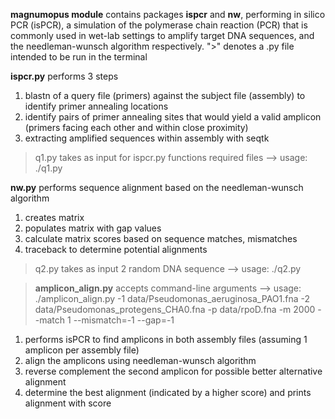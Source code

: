 **magnumopus module** contains packages **ispcr** and **nw**, performing  in silico PCR (isPCR), a simulation of the
polymerase chain reaction (PCR) that is commonly used in wet-lab settings to amplify target DNA sequences, and the needleman-wunsch algorithm respectively.
">" denotes a .py file intended to be run in the terminal

**ispcr.py** performs 3 steps
1) blastn of a query file (primers) against the subject file (assembly) to identify primer annealing locations
2) identify pairs of primer annealing sites that would yield a valid amplicon (primers facing each other and within close proximity)
3) extracting amplified sequences within assembly with seqtk

> q1.py takes as input for ispcr.py functions required files --> usage: ./q1.py

**nw.py** performs sequence alignment based on the needleman-wunsch algorithm
1) creates matrix
2) populates matrix with gap values
3) calculate matrix scores based on sequence matches, mismatches
4) traceback to determine potential alignments

> q2.py takes as input 2 random DNA sequence --> usage: ./q2.py

> **amplicon_align.py** accepts command-line arguments --> usage: ./amplicon_align.py -1 data/Pseudomonas_aeruginosa_PAO1.fna -2 data/Pseudomonas_protegens_CHA0.fna -p data/rpoD.fna -m 2000 --match 1 --mismatch=-1 --gap=-1
1) performs isPCR to find amplicons in both assembly files (assuming 1 amplicon per assembly file)
2) align the amplicons using needleman-wunsch algorithm
3) reverse complement the second amplicon for possible better alternative alignment
4) determine the best alignment (indicated by a higher score) and prints alignment with score
